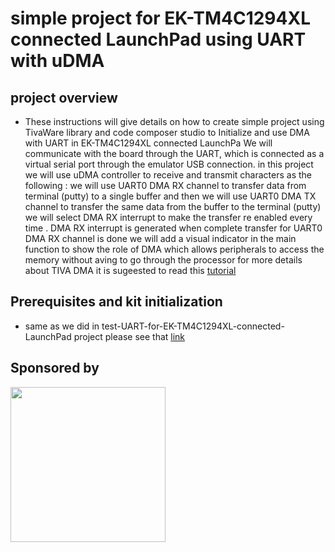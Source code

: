 # simple project for EK-TM4C1294XL connected LaunchPad using UART with uDMA 



## project overview 

* These instructions will give details on how to create simple project using TivaWare library and code composer studio to Initialize and use DMA with UART in EK-TM4C1294XL connected LaunchPa
We will communicate with the board through the UART, which is connected as a virtual serial port through the emulator USB connection.
in this project we will use uDMA controller to receive and transmit characters as the following :
we will use UART0 DMA RX channel to transfer data from terminal (putty) to a single buffer and then we will use UART0 DMA TX channel to transfer the same data from the buffer to the terminal (putty) 
we will select DMA RX interrupt to make the transfer re enabled every time . DMA RX interrupt is generated when complete transfer for UART0 DMA RX channel is done
we will add a visual indicator in the main function to show the role of DMA which allows peripherals to access the memory without aving to go through the processor
for more details about TIVA DMA it is sugeested to read this [tutorial](https://sites.google.com/site/luiselectronicprojects/tutorials/tiva-tutorials/tiva-dma/understanding-the-tiva-dma)
 

## Prerequisites and kit initialization




 * same as we did in test-UART-for-EK-TM4C1294XL-connected-LaunchPad project 
 please see that [link](https://github.com/ahosny333/test-UART-for-EK-TM4C1294XL-connected-LaunchPad-/blob/master/README.md)


## Sponsored by
<a href = "https://the-diy-life.co">
<img src="https://the-diy-life.co/images/logo_diylife.jpg"  width="248" height="248">
</a>
